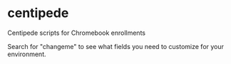 # centipede
Centipede scripts for Chromebook enrollments

Search for "changeme" to see what fields you need to customize for your environment.
